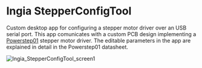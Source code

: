 # Ingia StepperConfigTool

Custom desktop app for configuring a stepper motor driver over an USB serial port. 
This app comunicates with a custom PCB design implementing a [Powerstep01](https://www.st.com/en/motor-drivers/powerstep01.html#:~:text=The%20powerSTEP01%20is%20a%20system,profile%20generation%20and%20positioning%20calculations.) stepper motor driver. The editable parameters in the app are explained in detail in the Powerstep01 datasheet.

![Ingia_StepperConfigTool_screen1](https://user-images.githubusercontent.com/49660888/181647985-393eef26-3ee8-4af7-a6ba-9d8f4794c811.png)
